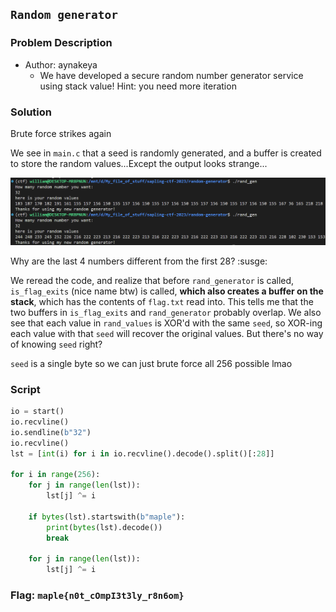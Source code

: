 ## `Random generator`
### Problem Description
- Author: aynakeya
    - We have developed a secure random number generator service using stack value! Hint: you need more iteration

### Solution
Brute force strikes again

We see in `main.c` that a seed is randomly generated, and a buffer is created to store the random values...Except the output looks strange...

![](random-generator-1.png)

Why are the last 4 numbers different from the first 28? :susge:

We reread the code, and realize that before `rand_generator` is called, `is_flag_exits` (nice name btw) is called, **which also creates a buffer on the stack**, which has the contents of `flag.txt` read into. This tells me that the two buffers in `is_flag_exits` and `rand_generator` probably overlap. We also see that each value in `rand_values` is XOR'd with the same `seed`, so XOR-ing each value with that `seed` will recover the original values. But there's no way of knowing `seed` right?

`seed` is a single byte so we can just brute force all 256 possible lmao

### Script
```python
io = start()
io.recvline()
io.sendline(b"32")
io.recvline()
lst = [int(i) for i in io.recvline().decode().split()[:28]]

for i in range(256):
    for j in range(len(lst)):
        lst[j] ^= i

    if bytes(lst).startswith(b"maple"):
        print(bytes(lst).decode())
        break

    for j in range(len(lst)):
        lst[j] ^= i
```

### Flag: `maple{n0t_cOmpI3t3ly_r8n6om}`